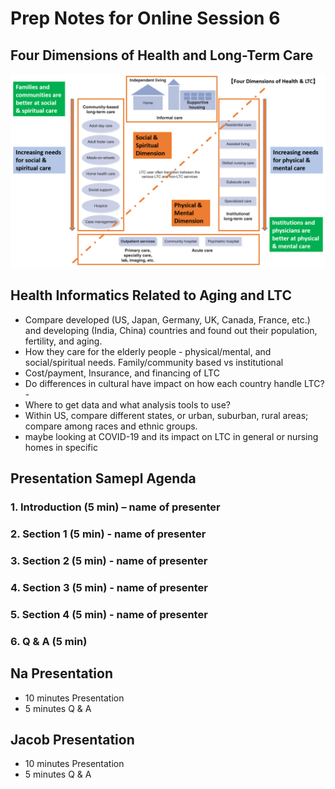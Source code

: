 # Prep Notes for Online Session 6

## Four Dimensions of Health and Long-Term Care

![](../images/long_term_care.PNG)

## Health Informatics Related to Aging and LTC
- Compare developed (US, Japan, Germany, UK, Canada, France, etc.) and developing (India, China) countries and found out their population, fertility, and aging.
- How they care for the elderly people - physical/mental, and social/spiritual needs. Family/community based vs institutional
- Cost/payment, Insurance, and financing of LTC
- Do differences in cultural have impact on how each country handle LTC?- 
- Where to get data and what analysis tools to use?
- Within US, compare different states, or urban, suburban, rural areas; compare among races and ethnic groups. 
- maybe looking at COVID-19 and its impact on LTC in general or nursing homes in specific
## Presentation Samepl Agenda
### 1. Introduction (5 min) – name of presenter
### 2. Section 1 (5  min) - name of presenter
### 3. Section 2 (5 min) - name of presenter
### 4. Section 3 (5 min) - name of presenter
### 5. Section 4 (5 min) - name of presenter
### 6. Q & A (5 min)

## Na Presentation 
- 10 minutes Presentation
- 5 minutes Q & A
## Jacob Presentation
- 10 minutes Presentation
- 5 minutes Q & A
